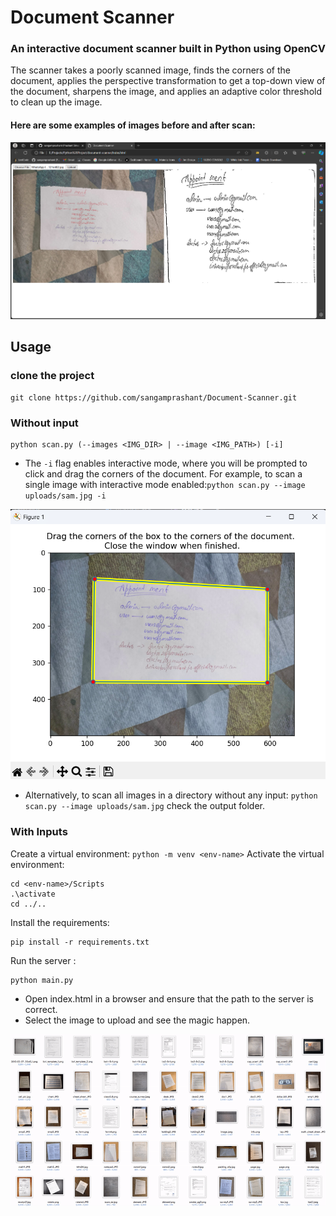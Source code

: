 # Document Scanner

### An interactive document scanner built in Python using OpenCV

The scanner takes a poorly scanned image, finds the corners of the document, applies the perspective transformation to get a top-down view of the document, sharpens the image, and applies an adaptive color threshold to clean up the image.

#### Here are some examples of images before and after scan:

<img src="./images/image1.png">

## Usage

### clone the project 
```
git clone https://github.com/sangamprashant/Document-Scanner.git
```

### Without input

```
python scan.py (--images <IMG_DIR> | --image <IMG_PATH>) [-i]
```

- The `-i` flag enables interactive mode, where you will be prompted to click and drag the corners of the document. For example, to scan a single image with interactive mode enabled:`python scan.py --image uploads/sam.jpg -i`

![alt text](images/image2.png)

- Alternatively, to scan all images in a directory without any input:
  `python scan.py --image uploads/sam.jpg`
  check the output folder.

### With Inputs

Create a virtual environment:
`python -m venv <env-name>`
Activate the virtual environment:

```
cd <env-name>/Scripts
.\activate
cd ../..
```

Install the requirements:

```
pip install -r requirements.txt
```

Run the server :

```
python main.py
```

- Open index.html in a browser and ensure that the path to the server is correct.
- Select the image to upload and see the magic happen.

<img src="./images/before_after.gif">